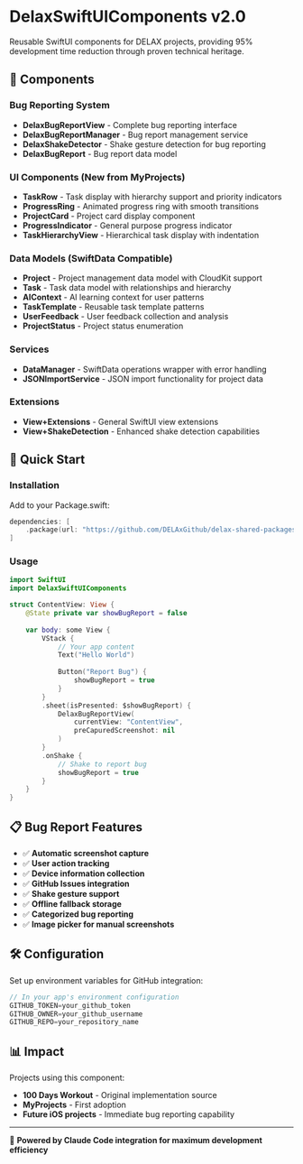 # DelaxSwiftUIComponents v2.0

Reusable SwiftUI components for DELAX projects, providing 95% development time reduction through proven technical heritage.

## 🎯 Components

### Bug Reporting System
- **DelaxBugReportView** - Complete bug reporting interface  
- **DelaxBugReportManager** - Bug report management service
- **DelaxShakeDetector** - Shake gesture detection for bug reporting
- **DelaxBugReport** - Bug report data model

### UI Components (New from MyProjects)
- **TaskRow** - Task display with hierarchy support and priority indicators
- **ProgressRing** - Animated progress ring with smooth transitions
- **ProjectCard** - Project card display component
- **ProgressIndicator** - General purpose progress indicator
- **TaskHierarchyView** - Hierarchical task display with indentation

### Data Models (SwiftData Compatible)
- **Project** - Project management data model with CloudKit support
- **Task** - Task data model with relationships and hierarchy
- **AIContext** - AI learning context for user patterns
- **TaskTemplate** - Reusable task template patterns
- **UserFeedback** - User feedback collection and analysis
- **ProjectStatus** - Project status enumeration

### Services
- **DataManager** - SwiftData operations wrapper with error handling
- **JSONImportService** - JSON import functionality for project data

### Extensions
- **View+Extensions** - General SwiftUI view extensions
- **View+ShakeDetection** - Enhanced shake detection capabilities

## 🚀 Quick Start

### Installation

Add to your Package.swift:
```swift
dependencies: [
    .package(url: "https://github.com/DELAxGithub/delax-shared-packages", from: "1.0.0")
]
```

### Usage

```swift
import SwiftUI
import DelaxSwiftUIComponents

struct ContentView: View {
    @State private var showBugReport = false
    
    var body: some View {
        VStack {
            // Your app content
            Text("Hello World")
            
            Button("Report Bug") {
                showBugReport = true
            }
        }
        .sheet(isPresented: $showBugReport) {
            DelaxBugReportView(
                currentView: "ContentView",
                preCapuredScreenshot: nil
            )
        }
        .onShake {
            // Shake to report bug
            showBugReport = true
        }
    }
}
```

## 📋 Bug Report Features

- ✅ **Automatic screenshot capture**
- ✅ **User action tracking**
- ✅ **Device information collection**
- ✅ **GitHub Issues integration**
- ✅ **Shake gesture support**
- ✅ **Offline fallback storage**
- ✅ **Categorized bug reporting**
- ✅ **Image picker for manual screenshots**

## 🛠️ Configuration

Set up environment variables for GitHub integration:
```swift
// In your app's environment configuration
GITHUB_TOKEN=your_github_token
GITHUB_OWNER=your_github_username
GITHUB_REPO=your_repository_name
```

## 📊 Impact

Projects using this component:
- **100 Days Workout** - Original implementation source
- **MyProjects** - First adoption
- **Future iOS projects** - Immediate bug reporting capability

---

🤖 **Powered by Claude Code integration for maximum development efficiency**